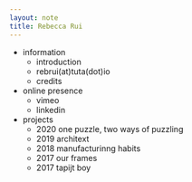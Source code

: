```yaml
---
layout: note
title: Rebecca Rui
---
```


- information
	- introduction
	- rebrui(at)tuta(dot)io
	- credits
- online presence
	- vimeo
	- linkedin
- projects
	- 2020 one puzzle, two ways of puzzling
	- 2019 architext
	- 2018 manufacturinng habits
	- 2017 our frames
	- 2017 tapijt boy